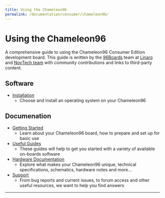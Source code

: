 ```yaml
---
title: Using the Chameleon96
permalink: /documentation/consumer/chameleon96/
---
```

# Using the Chameleon96

A comprehensive guide to using the Chameleon96 Consumer Edition development board. This guide is written by the [96Boards](https://www.96boards.org) team at [Linaro](http://www.linaro.org) and [NovTech team](https://www.novtech.com) with community contributions and links to third-party content.

## Software

- [Installation](installation/)
   - Choose and install an operating system on your Chameleon96

## Documenation

- [Getting Started](getting-started/)
   - Learn about your Chameleon96 board, how to prepare and set up for basic use
- [Useful Guides](guides/)
   - These guides will help to get you started with a variety of available on-boards software
- [Hardware Documentation](hardware-docs/)
   - Explore what makes your Chameleon96 unique, technical specifications, schematics, hardware notes and more...
- [Support](support/)
   - From bug reports and current issues, to forum access and other useful resources, we want to help you find answers

***
